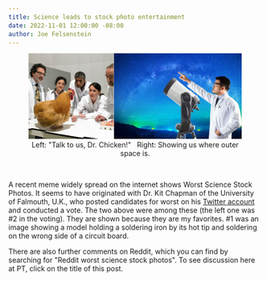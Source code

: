 ```yaml
---
title: Science leads to stock photo entertainment
date: 2022-11-01 12:00:00 -08:00
author: Joe Felsenstein
---
```


<div align="center"><figure><img src="/uploads/2022/chickenspace.png" Alt="Stock science images"/><br><figcaption>Left: "Talk to us, Dr. Chicken!" &nbsp;&nbsp;Right: Showing us where outer space is.</figcaption></figure></div>
  
<p>&nbsp;</p>
  
A recent meme widely spread on the internet shows Worst Science Stock Photos.  It seems to have originated with Dr. Kit Chapman of the University of Falmouth, U.K., who posted candidates for worst on his 
[Twitter account](https://twitter.com/ChemistryKit/status/1580308605416325120?cxt=HHwWgICq1biTse4rAAAA) and conducted a vote.  The two above were among these (the left one was #2 in the voting).  They are 
shown because they are my favorites.  #1 was an image showing a model holding a soldering iron by its hot tip and soldering on the wrong side of a circuit board.
<p></p>

There are also further comments on Reddit, which you can find by searching for "Reddit worst science stock photos".  To see discussion 
here at PT, click on the title of this post.

